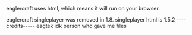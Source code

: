 eaglercraft uses html, which means it will run on your browser.

eaglercraft singleplayer was removed in 1.8. singleplayer html is 1.5.2
----credits-----
eagtek idk
person who gave me files
